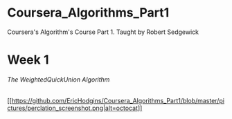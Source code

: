 # Coursera_Algorithms_Part1
Coursera's Algorithm's Course Part 1.  Taught by Robert Sedgewick
# Week 1
###### The WeightedQuickUnion Algorithm

[[https://github.com/EricHodgins/Coursera_Algorithms_Part1/blob/master/pictures/perclation_screenshot.png|alt=octocat]]
